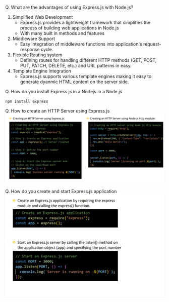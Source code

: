 
Q. What are the advantages of using Express.js with Node.js?
1. Simplified Web Development
    - Express.js provides a lightweight framework that simplifies the process of building web applications in Node.js
    - With many built in methods and features
2. Middleware Support
    - Easy integration of middleware functions into application's request-response cycle.
3. Flexible Routing system
    - Defining routes for handling different HTTP methods (GET, POST, PUT, PATCH, DELETE, etc.) and URL patterns in easy.
4. Template Engine Integration
    - Express.js supports various template engines making it easy to generate dyanmic HTML content on the server side.

Q. How do you install Express.js in a Nodejs in a Node.js
```
npm install express
```
Q. How to create an HTTP Server using Express.js
![express server creation](express-server.png)

Q. How do you create and start Express.js application
![express server creation](express-start.png)